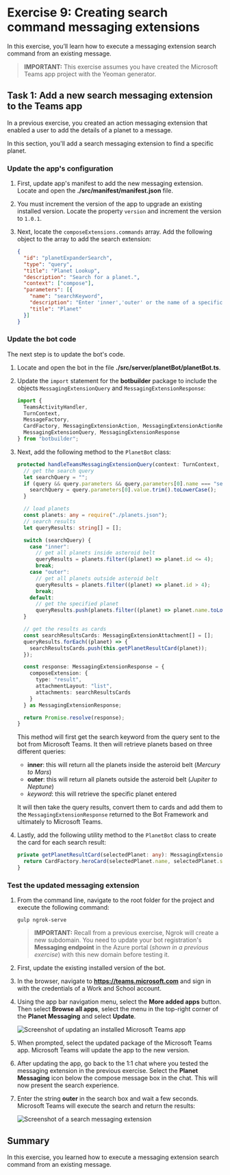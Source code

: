 # Exercise 9: Creating search command messaging extensions

In this exercise, you’ll learn how to execute a messaging extension search command from an existing message.

> **IMPORTANT:**
> This exercise assumes you have created the Microsoft Teams app project with the Yeoman generator.

## Task 1: Add a new search messaging extension to the Teams app

In a previous exercise, you created an action messaging extension that enabled a user to add the details of a planet to a message.

In this section, you'll add a search messaging extension to find a specific planet.

### Update the app's configuration

1. First, update app's manifest to add the new messaging extension. Locate and open the **./src/manifest/manifest.json** file.

1. You must increment the version of the app to upgrade an existing installed version. Locate the property `version` and increment the version to `1.0.1`.

1. Next, locate the `composeExtensions.commands` array. Add the following object to the array to add the search extension:

    ```json
    {
      "id": "planetExpanderSearch",
      "type": "query",
      "title": "Planet Lookup",
      "description": "Search for a planet.",
      "context": ["compose"],
      "parameters": [{
        "name": "searchKeyword",
        "description": "Enter 'inner','outer' or the name of a specific planet",
        "title": "Planet"
      }]
    }
    ```

### Update the bot code

The next step is to update the bot's code.

1. Locate and open the bot in the file **./src/server/planetBot/planetBot.ts**.

1. Update the `import` statement for the **botbuilder** package to include the objects `MessagingExtensionQuery` and `MessagingExtensionResponse`:

    ```typescript
    import {
      TeamsActivityHandler,
      TurnContext,
      MessageFactory,
      CardFactory, MessagingExtensionAction, MessagingExtensionActionResponse, MessagingExtensionAttachment,
      MessagingExtensionQuery, MessagingExtensionResponse
    } from "botbuilder";
    ```

1. Next, add the following method to the `PlanetBot` class:

    ```typescript
    protected handleTeamsMessagingExtensionQuery(context: TurnContext, query: MessagingExtensionQuery): Promise<MessagingExtensionResponse> {
      // get the search query
      let searchQuery = "";
      if (query && query.parameters && query.parameters[0].name === "searchKeyword" && query.parameters[0].value) {
        searchQuery = query.parameters[0].value.trim().toLowerCase();
      }

      // load planets
      const planets: any = require("./planets.json");
      // search results
      let queryResults: string[] = [];

      switch (searchQuery) {
        case "inner":
          // get all planets inside asteroid belt
          queryResults = planets.filter((planet) => planet.id <= 4);
          break;
        case "outer":
          // get all planets outside asteroid belt
          queryResults = planets.filter((planet) => planet.id > 4);
          break;
        default:
          // get the specified planet
          queryResults.push(planets.filter((planet) => planet.name.toLowerCase() === searchQuery)[0]);
      }

      // get the results as cards
      const searchResultsCards: MessagingExtensionAttachment[] = [];
      queryResults.forEach((planet) => {
        searchResultsCards.push(this.getPlanetResultCard(planet));
      });

      const response: MessagingExtensionResponse = {
        composeExtension: {
          type: "result",
          attachmentLayout: "list",
          attachments: searchResultsCards
        }
      } as MessagingExtensionResponse;

      return Promise.resolve(response);
    }
    ```

    This method will first get the search keyword from the query sent to the bot from Microsoft Teams. It then will retrieve planets based on three different queries:

    - **inner**: this will return all the planets inside the asteroid belt (*Mercury to Mars*)
    - **outer**: this will return all planets outside the asteroid belt (*Jupiter to Neptune*)
    - *keyword*: this will retrieve the specific planet entered

    It will then take the query results, convert them to cards and add them to the `MessagingExtensionResponse` returned to the Bot Framework and ultimately to Microsoft Teams.

1. Lastly, add the following utility method to the `PlanetBot` class to create the card for each search result:

    ```typescript
    private getPlanetResultCard(selectedPlanet: any): MessagingExtensionAttachment {
      return CardFactory.heroCard(selectedPlanet.name, selectedPlanet.summary, [selectedPlanet.imageLink]);
    }
    ```

### Test the updated messaging extension

1. From the command line, navigate to the root folder for the project and execute the following command:

    ```console
    gulp ngrok-serve
    ```

    > **IMPORTANT:**
    > Recall from a previous exercise, Ngrok will create a new subdomain. You need to update your bot registration's **Messaging endpoint** in the Azure portal (*shown in a previous exercise*) with this new domain before testing it.

1. First, update the existing installed version of the bot.

1. In the browser, navigate to **https://teams.microsoft.com** and sign in with the credentials of a Work and School account.

1. Using the app bar navigation menu, select the **More added apps** button. Then select **Browse all apps**, select the menu in the top-right corner of the **Planet Messaging** and select **Update**.

    ![Screenshot of updating an installed Microsoft Teams app](../../Linked_Image_Files/Messaging_Extensions/05-test-01.png)

1. When prompted, select the updated package of the Microsoft Teams app. Microsoft Teams will update the app to the new version.

1. After updating the app, go back to the 1:1 chat where you tested the messaging extension in the previous exercise. Select the **Planet Messaging** icon below the compose message box in the chat. This will now present the search experience.

1. Enter the string **outer** in the search box and wait a few seconds. Microsoft Teams will execute the search and return the results:

    ![Screenshot of a search messaging extension](../../Linked_Image_Files/Messaging_Extensions/05-test-02.png)

## Summary

In this exercise, you learned how to execute a messaging extension search command from an existing message.
